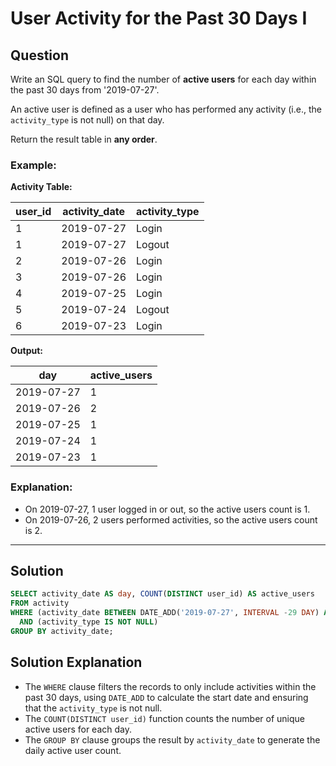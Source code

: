 
# User Activity for the Past 30 Days I

## Question

Write an SQL query to find the number of **active users** for each day within the past 30 days from '2019-07-27'.

An active user is defined as a user who has performed any activity (i.e., the `activity_type` is not null) on that day.

Return the result table in **any order**.

### Example:

**Activity Table:**

| user_id | activity_date | activity_type |
|---------|----------------|---------------|
| 1       | 2019-07-27     | Login         |
| 1       | 2019-07-27     | Logout        |
| 2       | 2019-07-26     | Login         |
| 3       | 2019-07-26     | Login         |
| 4       | 2019-07-25     | Login         |
| 5       | 2019-07-24     | Logout        |
| 6       | 2019-07-23     | Login         |

**Output:**

| day        | active_users |
|------------|--------------|
| 2019-07-27 | 1            |
| 2019-07-26 | 2            |
| 2019-07-25 | 1            |
| 2019-07-24 | 1            |
| 2019-07-23 | 1            |

### Explanation:

- On 2019-07-27, 1 user logged in or out, so the active users count is 1.
- On 2019-07-26, 2 users performed activities, so the active users count is 2.

---

## Solution

```sql
SELECT activity_date AS day, COUNT(DISTINCT user_id) AS active_users
FROM activity
WHERE (activity_date BETWEEN DATE_ADD('2019-07-27', INTERVAL -29 DAY) AND '2019-07-27') 
  AND (activity_type IS NOT NULL)
GROUP BY activity_date;
```

## Solution Explanation

- The `WHERE` clause filters the records to only include activities within the past 30 days, using `DATE_ADD` to calculate the start date and ensuring that the `activity_type` is not null.
- The `COUNT(DISTINCT user_id)` function counts the number of unique active users for each day.
- The `GROUP BY` clause groups the result by `activity_date` to generate the daily active user count.
